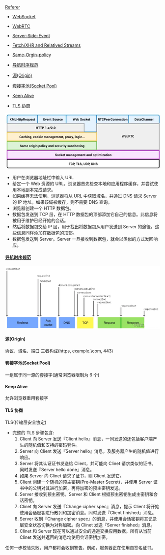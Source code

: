 [Referer](https://juejin.cn/post/6844903608543084558)

- [WebSocket](./WebRTC/README.md)
- [WebRTC](./WebRTC/README.md)
- [Server-Side-Event](./SSE.md)
- [Fetch/XHR and Relatived Streams](./fetch&XHR.md)
- [Same-Orgin-policy](./Same-origin-policy.md)

- [导航时序规范](#导航时序规范)
- [源(Origin)](#源origin)
- [套接字池(Socket Pool)](#套接字池socket-pool)
- [Keep Alive](#keep-alive)
- [TLS 协商](#tls-协商)

![layers](../assets/network-layer.png)

- 用户在浏览器地址栏中输入 URL
- 给定一个 Web 资源的 URL，浏览器首先检查本地和应用程序缓存，并尝试使用本地副本完成请求。
- 如果缓存无法使用，浏览器将从 URL 中获取域名，并通过 DNS 请求 Server 的 IP 地址。如果该域被缓存，则不需要 DNS 查询。
- 浏览器创建一个 HTTP 数据包。
- 数据包发送到 TCP 层，在 HTTP 数据包的顶部添加它自己的信息。此信息将被用于维护已经开始的会话。
- 然后将数据包交给 IP 层，用于找出将数据包从用户发送到 Server 的途径。这些信息同样添加在数据包的顶部。
- 数据包发送到 Server。Server 一旦接收到数据包，就会以类似的方式发回响应。

#### [导航时序规范](https://link.juejin.cn/?target=http%3A%2F%2Fwww.w3.org%2FTR%2Fnavigation-timing%2F)

![guide](../assets/导航时序.png)

#### 源(Origin)

协议、域名、端口 三者构成(https, example.\com, 443)

#### 套接字池(Socket Pool)

一组属于同一源的套接字(通常浏览器限制为 6 个)

#### Keep Alive

允许浏览器重用套接字

#### TLS 协商

TLS(传输层安全协定)

- 完整的 TLS 步骤包含:
  1. Client 向 Server 发送『Client hello』消息，一同发送的还包括客户端产生的随机值和支持的密码套件。
  2. Server 向 Client 发送『Server hello』消息，及服务器产生的随机值进行响应。
  3. Server 将其认证证书发送给 Client，并可能向 Clinet 请求类似的证书。同时发送『Server hello done』消息。
  4. 如果 Server 向 Clinet 请求了证书，则 Client 发送它。
  5. Client 创建一个随机的预主密钥(Pre-Master Secret)，并使用 Server 证书中的公钥对其进行加密，再将加密的预主密钥发送。
  6. Server 接收到预主密钥。Server 和 Client 根据预主密钥生成主密钥和会话密钥。
  7. Clinet 向 Server 发送『Change cipher spec』消息，提示 Client 将开始使用会话密钥进行散列和加密消息。同时发送『Client finished』消息。
  8. Server 收到『Change cipher spec』的消息，并使用会话密钥将其记录层安全状态切换为对称加密。向 Clinet 发送『Server finished』消息。
  9. Clinet 和 Server 现在可以通过安全的通道交换应用数据。所有从当前 Clinet 发送并返回的消息均使用会话密钥加密。

任何一步校验失败，用户都将会收到警告。例如，服务器正在使用自签名证书。
